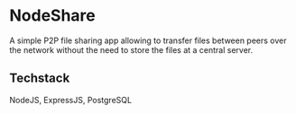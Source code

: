 # NodeShare
A simple P2P file sharing app allowing to transfer files between peers over the network without the need to store the files at a central server.

## Techstack
NodeJS, ExpressJS, PostgreSQL
